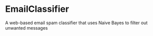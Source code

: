 # EmailClassifier
A web-based email spam classifier that uses Naive Bayes to filter out unwanted messages
